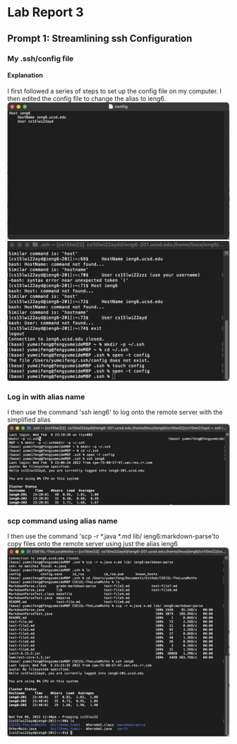 # Lab Report 3 
## Prompt 1: Streamlining ssh Configuration
### My .ssh/config file
#### Explanation
I first followed a series of steps to set up the config file on my computer. I then edited the config file to change the alias to ieng6. 
![Image](configFile.png)
![Image](createConfig.png)


### Log in with alias name 
I then use the command 'ssh ieng6' to log onto the remote server with the simplified alias 
![Image](login.png)

### scp command using alias name 
I then use the command 'scp -r *.java *.md lib/ ieng6:markdown-parse'to copy files onto the remote server using just the alias ieng6
![Image](scp.png)
